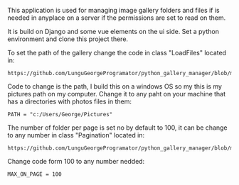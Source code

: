 This application is used for managing image gallery folders and files if is needed in anyplace on a server if the permissions are set to read on them.

It is build on Django and some vue elements on the ui side. Set a python environment and clone this project there.

To set the path of the gallery change the code in class "LoadFiles" located in:
  
    https://github.com/LunguGeorgeProgramator/python_gallery_manager/blob/master/gallery/loadFiles.py
    
Code to change is the path, I build this on a windows OS so my this is my pictures path on my computer. Change it to any paht on your machine that has a directories with photos files in them:

    PATH = "c:/Users/George/Pictures"
    
The number of folder per page is set no by default to 100, it can be change to any number in class "Pagination" located in:

    https://github.com/LunguGeorgeProgramator/python_gallery_manager/blob/master/gallery/pagination.py
    
Change code form 100 to any number nedded:
    
    MAX_ON_PAGE = 100
